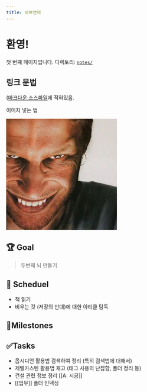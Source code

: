 ```yaml
---
title: 바보언덕
---
```


# 환영!

첫 번째 페이지입니다.
디렉토리: [`notes/`](https://github.com/maximevaillancourt/digital-garden-jekyll-template/tree/master/_notes)

## 링크 문법

([마크다운 소스파일](https://github.com/maximevaillancourt/digital-garden-jekyll-template/blob/master/_notes/your-first-note.md#link-syntax)에 적혀있음.

이미지 넣는 법

<img src="/assets/image.jpg"/>


## 🏆 Goal
> 두번째 뇌 만들기

## 📅  Scheduel
 - 책 읽기
 - 비우는 것 (저장의 반대)에 대한 아티클 탐독

##  💎Milestones


## ✅Tasks
 - 옵시디언 활용법 검색하여 정리 (특히 검색법에 대해서)
 - 제텔카스텐 활용법 재고 (태그 사용의 난잡함, 폴더 정리 등)
 - 건설 관련 정보 정리 [[A. 시공]]
 - [[업무]] 폴더 인덱싱